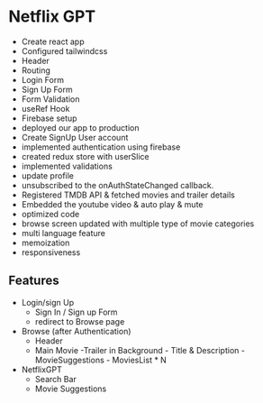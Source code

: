 # Netflix GPT

- Create react app
- Configured tailwindcss
- Header
- Routing
- Login Form
- Sign Up Form
- Form Validation
- useRef Hook
- Firebase setup
- deployed our app to production
- Create SignUp User account
- implemented authentication using firebase
- created redux store with userSlice
- implemented validations
- update profile
- unsubscribed to the onAuthStateChanged callback.
- Registered TMDB API & fetched movies and trailer details
- Embedded the youtube video & auto play & mute
- optimized code
- browse screen updated with multiple type of movie categories
- multi language feature
- memoization
- responsiveness

## Features

- Login/sign Up
  - Sign In / Sign up Form
  - redirect to Browse page
- Browse (after Authentication)
  - Header
  - Main Movie
        -Trailer in Background
        - Title & Description
        - MovieSuggestions
            - MoviesList * N
- NetflixGPT
  - Search Bar
  - Movie Suggestions
